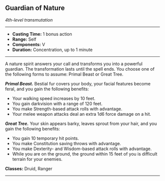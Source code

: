 ﻿## Guardian of Nature
*4th-level transmutation*
___
- **Casting Time:** 1 bonus action
- **Range:** Self
- **Components:** V
- **Duration:** Concentration, up to 1 minute

---
A nature spirit answers your call and transforms you into a powerful guardian. The transformation lasts until the spell ends. You choose one of the following forms to assume: Primal Beast or Great Tree.

***Primal Beast.*** Bestial fur covers your body, your facial features become feral, and you gain the following benefits:

- Your walking speed increases by 10 feet.
- You gain darkvision with a range of 120 feet.
- You make Strength-based attack rolls with advantage.
- Your melee weapon attacks deal an extra 1d6 force damage on a hit.

***Great Tree.*** Your skin appears barky, leaves sprout from your hair, and you gain the following benefits:

- You gain 10 temporary hit points.
- You make Constitution saving throws with advantage.
- You make Dexterity- and Wisdom-based attack rolls with advantage.
- While you are on the ground, the ground within 15 feet of you is difficult terrain for your enemies.

**Classes:** Druid, Ranger


---
